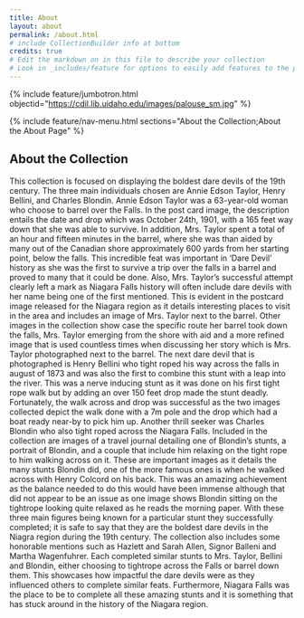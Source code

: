 ```yaml
---
title: About
layout: about
permalink: /about.html
# include CollectionBuilder info at bottom
credits: true
# Edit the markdown on in this file to describe your collection
# Look in _includes/feature for options to easily add features to the page
---
```


{% include feature/jumbotron.html objectid="https://cdil.lib.uidaho.edu/images/palouse_sm.jpg" %}

{% include feature/nav-menu.html sections="About the Collection;About the About Page" %}

## About the Collection

This collection is focused on displaying the boldest dare devils of the 19th century. The three main individuals chosen are Annie Edson Taylor, Henry Bellini, and Charles Blondin. Annie Edson Taylor was a 63-year-old woman who choose to barrel over the Falls. In the post card image, the description entails the date and drop which was October 24th, 1901, with a 165 feet way down that she was able to survive. In addition, Mrs. Taylor spent a total of an hour and fifteen minutes in the barrel, where she was than aided by many out of the Canadian shore approximately 600 yards from her starting point, below the falls. This incredible feat was important in ‘Dare Devil’ history as she was the first to survive a trip over the falls in a barrel and proved to many that it could be done. Also, Mrs. Taylor’s successful attempt clearly left a mark as Niagara Falls history will often include dare devils with her name being one of the first mentioned. This is evident in the postcard image released for the Niagara region as it details interesting places to visit in the area and includes an image of Mrs. Taylor next to the barrel. Other images in the collection show case the specific route her barrel took down the falls, Mrs. Taylor emerging from the shore with aid and a more refined image that is used countless times when discussing her story which is Mrs. Taylor photographed next to the barrel. The next dare devil that is photographed is Henry Bellini who tight roped his way across the falls in august of 1873 and was also the first to combine this stunt with a leap into the river. This was a nerve inducing stunt as it was done on his first tight rope walk but by adding an over 150 feet drop made the stunt deadly. Fortunately, the walk across and drop was successful as the two images collected depict the walk done with a 7m pole and the drop which had a boat ready near-by to pick him up. Another thrill seeker was Charles Blondin who also tight roped across the Niagara Falls. Included in the collection are images of a travel journal detailing one of Blondin’s stunts, a portrait of Blondin, and a couple that include him relaxing on the tight rope to him walking across on it. These are important images as it details the many stunts Blondin did, one of the more famous ones is when he walked across with Henry Colcord on his back. This was an amazing achievement as the balance needed to do this would have been immense although that did not appear to be an issue as one image shows Blondin sitting on the tightrope looking quite relaxed as he reads the morning paper. With these three main figures being known for a particular stunt they successfully completed; it is safe to say that they are the boldest dare devils in the Niagra region during the 19th century. The collection also includes some honorable mentions such as Hazlett and Sarah Allen, Signor Balleni and Martha Wagenfuhrer. Each completed similar stunts to Mrs. Taylor, Bellini and Blondin, either choosing to tightrope across the Falls or barrel down them. This showcases how impactful the dare devils were as they influenced others to complete similar feats. Furthermore, Niagara Falls was the place to be to complete all these amazing stunts and it is something that has stuck around in the history of the Niagara region.  




 





